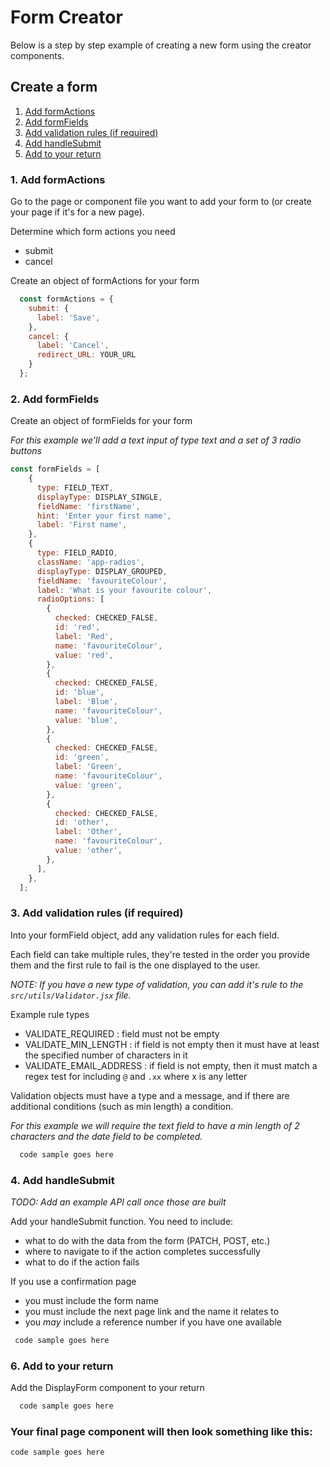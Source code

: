 # Form Creator

Below is a step by step example of creating a new form using the creator components.

## <a id="CreateForm"></a>Create a form

1. [Add formActions](#AddFormActions)
2. [Add formFields](#AddFormFields)
3. [Add validation rules (if required)](#AddValidationRunes)
4. [Add handleSubmit ](#AddHandleSubmit)
6. [Add <DisplayForm> to your return](#AddDisplayForm)

### 1. <a id="AddFormActions"></a>Add formActions

Go to the page or component file you want to add your form to (or create your page if it's for a new page).

Determine which form actions you need
 - submit
 - cancel

Create an object of formActions for your form

```javascript
  const formActions = {
    submit: {
      label: 'Save',
    },
    cancel: {
      label: 'Cancel',
      redirect_URL: YOUR_URL
    }
  };
```

### 2. <a id="AddFormFields"></a>Add formFields

Create an object of formFields for your form

_For this example we'll add a text input of type text and a set of 3 radio buttons_

```javascript
const formFields = [
    {
      type: FIELD_TEXT,
      displayType: DISPLAY_SINGLE,
      fieldName: 'firstName',
      hint: 'Enter your first name',
      label: 'First name',
    },
    {
      type: FIELD_RADIO,
      className: 'app-radios',
      displayType: DISPLAY_GROUPED,
      fieldName: 'favouriteColour',
      label: 'What is your favourite colour',
      radioOptions: [
        {
          checked: CHECKED_FALSE,
          id: 'red',
          label: 'Red',
          name: 'favouriteColour',
          value: 'red',
        },
        {
          checked: CHECKED_FALSE,
          id: 'blue',
          label: 'Blue',
          name: 'favouriteColour',
          value: 'blue',
        },
        {
          checked: CHECKED_FALSE,
          id: 'green',
          label: 'Green',
          name: 'favouriteColour',
          value: 'green',
        },
        {
          checked: CHECKED_FALSE,
          id: 'other',
          label: 'Other',
          name: 'favouriteColour',
          value: 'other',
        },
      ],
    },
  ];

  ```

### 3. <a id="AddValidationRules"></a>Add validation rules (if required)

Into your formField object, add any validation rules for each field.

Each field can take multiple rules, they're tested in the order you provide them and the first rule to fail is the one displayed to the user.

_NOTE: If you have a new type of validation, you can add it's rule to the `src/utils/Validator.jsx` file._

Example rule types
- VALIDATE_REQUIRED : field must not be empty
- VALIDATE_MIN_LENGTH : if field is not empty then it must have at least the specified number of characters in it
- VALIDATE_EMAIL_ADDRESS : if field is not empty, then it must match a regex test for including `@` and `.xx` where x is any letter

Validation objects must have a type and a message, and if there are additional conditions (such as min length) a condition.

_For this example we will require the text field to have a min length of 2 characters and the date field to be completed._

```javascript
  code sample goes here
```

### 4. <a id="AddHandleSubmit"></a>Add handleSubmit 

_TODO: Add an example API call once those are built_

Add your handleSubmit function. You need to include:
- what to do with the data from the form (PATCH, POST, etc.)
- where to navigate to if the action completes successfully
- what to do if the action fails

If you use a confirmation page
- you must include the form name
- you must include the next page link and the name it relates to
- you *may* include a reference number if you have one available

```javascript
 code sample goes here
```

### 6. <a id="AddDisplayForm"></a>Add <DisplayForm> to your return

Add the DisplayForm component to your return

```javascript
  code sample goes here
```

### Your final page component will then look something like this:

```javascript
code sample goes here

```